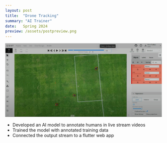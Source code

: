 ```yaml
---
layout: post
title:  "Drone Tracking"
summary: "AI Trainer"
date:   Spring 2024
preview: /assets/postpreview.png
---
```


![Picture 1](/assets/droneproject.png)

- Developed an AI model to annotate humans in live stream videos
- Trained the model with annotated training data
- Connected the output stream to a flutter web app
